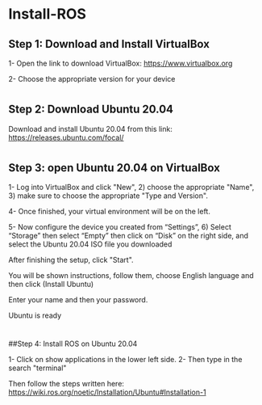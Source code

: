 # Install-ROS

## Step 1: Download and Install VirtualBox
 1- Open the link to download VirtualBox: https://www.virtualbox.org


 2- Choose the appropriate version for your device


#
## Step 2: Download Ubuntu 20.04

 Download and install Ubuntu 20.04 from this link: https://releases.ubuntu.com/focal/


#
## Step 3: open Ubuntu 20.04 on VirtualBox
 1- Log into VirtualBox and click "New", 2) choose the appropriate "Name", 3) make sure to choose the appropriate "Type and Version".


 4- Once finished, your virtual environment will be on the left.
  

 5- Now configure the device you created from “Settings”, 6) Select “Storage” then select “Empty” then click on “Disk” on the right side, and select the Ubuntu 20.04 ISO file you downloaded
  

  After finishing the setup, click "Start".

  You will be shown instructions, follow them, choose English language and then click (Install Ubuntu)


  Enter your name and then your password.


  Ubuntu is ready

#
##Step 4: Install ROS on Ubuntu 20.04

 1- Click on show applications in the lower left side.
 2- Then type in the search "terminal"


Then follow the steps written here: https://wiki.ros.org/noetic/Installation/Ubuntu#Installation-1

